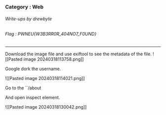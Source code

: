 ### Category : Web
###### Write-ups by drewbyte
###### Flag : PWNEU{W3B3RR0R_404NO7_F0UND}
---

Download the image file and use exiftool to see the metadata of the file.
![[Pasted image 20240318113758.png]]

Google dork the username.

![[Pasted image 20240318114021.png]]

Go to the ``/about

And open inspect element.

![[Pasted image 20240318130042.png]]